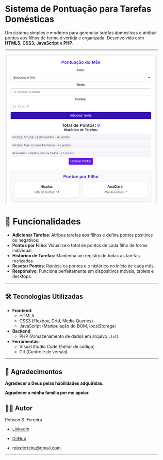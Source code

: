 # Sistema de Pontuação para Tarefas Domésticas

Um sistema simples e moderno para gerenciar tarefas domésticas e atribuir pontos aos filhos de forma divertida e organizada. Desenvolvido com **HTML5**, **CSS3**, **JavaScript** e **PHP**.

---

![preview](preview.png)

# 🚀 Funcionalidades

- **Adicionar Tarefas**: Atribua tarefas aos filhos e defina pontos positivos ou negativos.
- **Pontos por Filho**: Visualize o total de pontos de cada filho de forma individual.
- **Histórico de Tarefas**: Mantenha um registro de todas as tarefas realizadas.
- **Resetar Pontos**: Reinicie os pontos e o histórico no início de cada mês.
- **Responsivo**: Funciona perfeitamente em dispositivos móveis, tablets e desktops.
<!-- - **Voltar ao Topo**: Botão flutuante para rolar a página de volta ao topo. -->

---

## 🛠️ Tecnologias Utilizadas

- **Frontend**:
  - HTML5
  - CSS3 (Flexbox, Grid, Media Queries)
  - JavaScript (Manipulação do DOM, localStorage)
- **Backend**:
  - PHP (Armazenamento de dados em arquivo `.txt`)
- **Ferramentas**:
  - Visual Studio Code (Editor de código)
  - Git (Controle de versão)

---

## 🙏 Agradecimentos
**Agradecer a Deus pelas habilidades adquiridas.**

**Agradecer a minha família por me apoiar.**

## 👨‍💻 Autor
Robson S. Ferreira
- [LinkedIn](https://www.linkedin.com/in/robson-ferreira-6539692b/)

- [GitHub](https://www.linkedin.com/in/robson-ferreira-6539692b/)

- [robsferreira@gmail.com](mailto:robsferreira@gmail.com)
---
